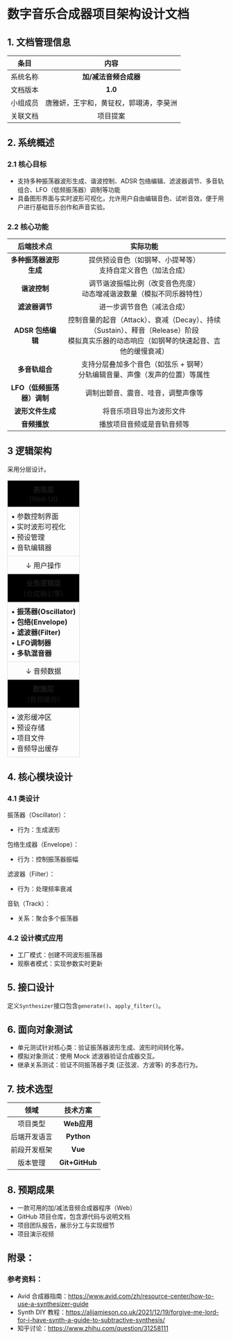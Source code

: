 # 数字音乐合成器项目架构设计文档

## 1. 文档管理信息
|条目|内容|
|:---:|:---:|
|系统名称|**加/减法音频合成器**|
|文档版本|**1.0**|
|小组成员|唐雅妍，王宇和，黄钲权，郭翊涛，李昊洲|
|关联文档|项目提案|

## 2. 系统概述
### 2.1 核心目标
+ 支持多种振荡器波形生成、谐波控制、ADSR 包络编辑、滤波器调节、多音轨组合、LFO（低频振荡器）调制等功能
+ 具备图形界面与实时波形可视化，允许用户自由编辑音色、试听音效，便于用户进行基础音乐创作和声音实验。

### 2.2 核心功能
|后端技术点|实际功能|
|:---:|:---:|
|**多种振荡器波形生成**|提供预设音色（如钢琴、小提琴等）<br>支持自定义音色（加法合成）|
|**谐波控制**|调节谐波振幅比例（改变音色亮度）<br>动态增减谐波数量（模拟不同乐器特性）|
|**滤波器调节**|进一步调节音色（减法合成）|
|**ADSR 包络编辑**|控制音量的起音（Attack）、衰减（Decay）、持续（Sustain）、释音（Release）阶段<br>模拟真实乐器的动态响应（如钢琴的快速起音、吉他的缓慢衰减）|
|**多音轨组合**|支持分层叠加多个音色（如弦乐 + 钢琴）<br>分轨编辑音量、声像（发声的位置）等属性|
|**LFO（低频振荡器）调制**|调制出颤音、震音、哇音，调整声像等|
|**波形文件生成**|将音乐项目导出为波形文件|
|**音频播放**|播放项目音频或是音轨音频等|

## 3 逻辑架构
采用分层设计。
<table style="border-collapse: collapse; width: 100%;">
  <tr>
    <td style="border: 1px solid #ddd; padding: 8px; text-align: center; background-color:rgb(0, 0, 0);">
      <strong>表现层</strong><br>
      (Web UI)
    </td>
  </tr>
  <tr>
    <td style="border: 1px solid #ddd; padding: 8px;">
      • 参数控制界面<br>
      • 实时波形可视化<br>
      • 预设管理<br>
      • 音轨编辑器
    </td>
  </tr>
  <tr>
    <td style="border: 1px solid #ddd; padding: 8px; text-align: center;">
      ↓ 用户操作
    </td>
  </tr>
  <tr>
    <td style="border: 1px solid #ddd; padding: 8px; text-align: center; background-color:rgb(0, 0, 0);">
      <strong>业务逻辑层</strong><br>
      (合成器引擎)
    </td>
  </tr>
  <tr>
    <td style="border: 1px solid #ddd; padding: 8px;">
      • <strong>振荡器(Oscillator)</strong><br>
      • <strong>包络(Envelope)</strong><br>
      • <strong>滤波器(Filter)</strong><br>
      • <strong>LFO调制器</strong><br>
      • <strong>多轨混音器</strong>
    </td>
  </tr>
  <tr>
    <td style="border: 1px solid #ddd; padding: 8px; text-align: center;">
      ↓ 音频数据
    </td>
  </tr>
  <tr>
    <td style="border: 1px solid #ddd; padding: 8px; text-align: center; background-color:rgb(0, 0, 0);">
      <strong>数据层</strong><br>
      (音频缓存)
    </td>
  </tr>
  <tr>
    <td style="border: 1px solid #ddd; padding: 8px;">
      • 波形缓冲区<br>
      • 预设存储<br>
      • 项目文件<br>
      • 音频导出缓存
    </td>
  </tr>
</table>

## 4. 核心模块设计
### 4.1 类设计
振荡器（Oscillator）：
+ 行为：生成波形
  
包络生成器（Envelope）：
+ 行为：控制振荡器振幅
  
滤波器（Filter）：
+ 行为：处理频率衰减
  
音轨（Track）：
+ 关系：聚合多个振荡器
### 4.2 设计模式应用
- 工厂模式：创建不同波形振荡器
- 观察者模式：实现参数实时更新

## 5. 接口设计
定义```Synthesizer```接口包含```generate()```、```apply_filter()```。

## 6. 面向对象测试
+ 单元测试针对核心类：验证振荡器波形生成、波形时间转化等。
+ 模拟对象测试：使用 Mock 滤波器验证合成器交互。
+ 继承关系测试：验证不同振荡器子类 (正弦波、方波等) 的多态行为。

## 7. 技术选型
|领域|技术方案|
|:---:|:---:|
|项目类型|**Web应用**|
|后端开发语言|**Python**|
|前段开发框架|**Vue**|
|版本管理|**Git+GitHub**|

## 8. 预期成果
+ 一款可用的加/减法音频合成器程序（Web）
+ GitHub 项目仓库，包含源代码与说明文档
+ 项目团队报告，展示分工与实现细节
+ 项目演示视频

## 附录：
### 参考资料：
+ Avid 合成器指南：https://www.avid.com/zh/resource-center/how-to-use-a-synthesizer-guide
+ Synth DIY 教程：https://alijamieson.co.uk/2021/12/19/forgive-me-lord-for-i-have-synth-a-guide-to-subtractive-synthesis/
+ 知乎讨论：https://www.zhihu.com/question/31258111